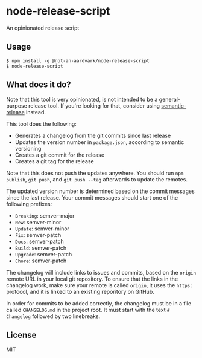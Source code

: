 # node-release-script

An opinionated release script

## Usage

```
$ npm install -g @not-an-aardvark/node-release-script
$ node-release-script
```

## What does it do?

Note that this tool is very opinionated, is not intended to be a general-purpose release tool. If you're looking for that, consider using [semantic-release](https://github.com/semantic-release/semantic-release) instead.

This tool does the following:

* Generates a changelog from the git commits since last release
* Updates the version number in `package.json`, according to semantic versioning
* Creates a git commit for the release
* Creates a git tag for the release

Note that this does not push the updates anywhere. You should run `npm publish`, `git push`, and `git push --tag` afterwards to update the remotes.

The updated version number is determined based on the commit messages since the last release. Your commit messages should start one of the following prefixes:

* `Breaking`: semver-major
* `New`: semver-minor
* `Update`: semver-minor
* `Fix`: semver-patch
* `Docs`: semver-patch
* `Build`: semver-patch
* `Upgrade`: semver-patch
* `Chore`: semver-patch

The changelog will include links to issues and commits, based on the `origin` remote URL in your local git repository. To ensure that the links in the changelog work, make sure your remote is called `origin`, it uses the `https:` protocol, and it is linked to an existing reporitory on GitHub.

In order for commits to be added correctly, the changelog must be in a file called `CHANGELOG.md` in the project root. It must start with the text `# Changelog` followed by two linebreaks.

## License

MIT
